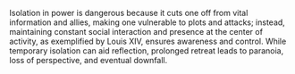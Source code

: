 Isolation in power is dangerous because it cuts one off from vital information and allies, making one vulnerable to plots and attacks; instead, maintaining constant social interaction and presence at the center of activity, as exemplified by Louis XIV, ensures awareness and control. While temporary isolation can aid reflection, prolonged retreat leads to paranoia, loss of perspective, and eventual downfall.
